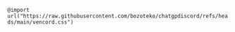 ``@import url("https://raw.githubusercontent.com/bozoteko/chatgpdiscord/refs/heads/main/vencord.css")``
